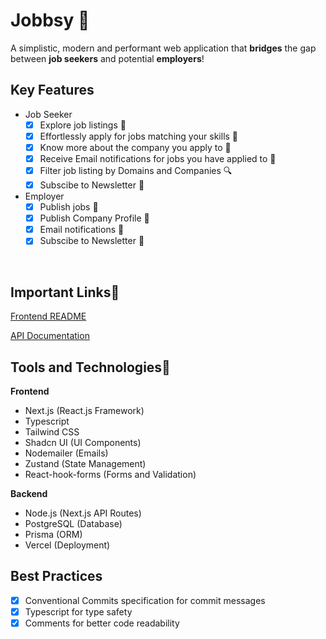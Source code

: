 # Jobbsy 📢

A simplistic, modern and performant web application that **bridges** the gap between **job seekers** and potential **employers**!


## Key Features

- Job Seeker
  -   [x] Explore job listings 📑
  -   [x] Effortlessly apply for jobs matching your skills 📝
  -   [x] Know more about the company you apply to 🏢
  -   [x] Receive Email notifications for jobs you have     applied to 📧
  -   [x] Filter job listing by Domains and Companies 🔍 
  -   [x] Subscibe to Newsletter 📰
 
- Employer 
  -   [x] Publish jobs 📌
  -   [x] Publish Company Profile 🏢
  -   [x] Email notifications 📧
  -   [x] Subscibe to Newsletter 📰

<br/>

## **Important Links🚀**

[Frontend README](/docs/Frontend.md)

[API Documentation](/docs/API.md)

## Tools and Technologies🚀

**Frontend**
 - Next.js (React.js Framework)
 - Typescript
 - Tailwind CSS
 - Shadcn UI (UI Components)
 - Nodemailer (Emails)
 - Zustand (State Management)
 - React-hook-forms (Forms and Validation)

**Backend**
- Node.js (Next.js API Routes) 
- PostgreSQL (Database)
- Prisma (ORM)
- Vercel (Deployment)

## Best Practices

- [x] Conventional Commits specification for commit messages
- [x] Typescript for type safety
- [x] Comments for better code readability
